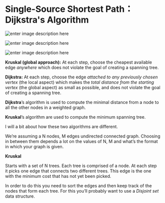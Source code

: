 # Single-Source Shortest Path：Dijkstra's Algorithm
![enter image description here](https://github.com/alrightchiu/SecondRound/blob/master/content/Algorithms%20and%20Data%20Structures/Graph%20series/ShortestPath_fig/SingleSource_Dijkstra/f1.png?raw=true)

![enter image description here](https://s04121155.s3.amazonaws.com/Other+Works/D1.jpg)


![enter image description here](https://s04121155.s3.amazonaws.com/Other+Works/D2.jpg)


**Kruskal (global approach):** At each step, choose the cheapest available edge _anywhere_ which does not violate the goal of creating a spanning tree.

**Dijkstra:** At each step, choose the edge _attached to any previously chosen vertex_ (the local aspect) which makes the _total distance from the starting vertex_ (the global aspect) as small as possible, and does not violate the goal of creating a spanning tree.

**Dijkstra**’s algorithm is used to compute the minimal distance from a node to all the other nodes in a weighted graph.

**Kruskal**’s algorithm are used to compute the minimum spanning tree.

I will a bit about how these two algorithms are different.

We’re assuming a N nodes, M edges undirected connected graph. Choosing in between them depends a lot on the values of N, M and what’s the format in which your graph is given.

**Kruskal**

Starts with a set of N trees. Each tree is comprised of a node. At each step it picks one edge that connects two different trees. This edge is the one with the minimum cost that has not yet been picked.

In order to do this you need to sort the edges and then keep track of the nodes that form each tree. For this you’ll probably want to use a _Disjoint set_ data structure.

